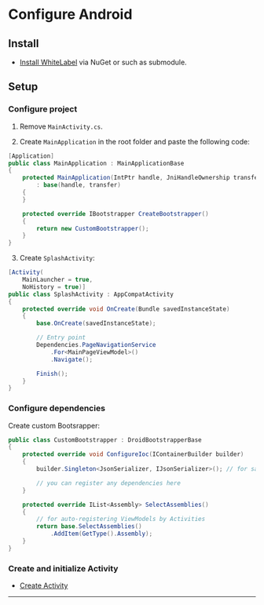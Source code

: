 # Configure Android

## Install

- [Install WhiteLabel](xtoolkit/whitelabel.md#install) via NuGet or such as submodule.

## Setup

### Configure project

1. Remove `MainActivity.cs`.

2. Create `MainApplication` in the root folder and paste the following code:

```cs
[Application]
public class MainApplication : MainApplicationBase
{
    protected MainApplication(IntPtr handle, JniHandleOwnership transfer)
        : base(handle, transfer)
    {
    }

    protected override IBootstrapper CreateBootstrapper()
    {
        return new CustomBootstrapper();
    }
}
```

3. Create `SplashActivity`:

```cs
[Activity(
    MainLauncher = true,
    NoHistory = true)]
public class SplashActivity : AppCompatActivity
{
    protected override void OnCreate(Bundle savedInstanceState)
    {
        base.OnCreate(savedInstanceState);

        // Entry point
        Dependencies.PageNavigationService
            .For<MainPageViewModel>()
            .Navigate();

        Finish();
    }
}
```

### Configure dependencies

Create custom Bootsrapper:

```cs
public class CustomBootstrapper : DroidBootstrapperBase
{
    protected override void ConfigureIoc(IContainerBuilder builder)
    {
        builder.Singleton<JsonSerializer, IJsonSerializer>(); // for saving states

        // you can register any dependencies here
    }

    protected override IList<Assembly> SelectAssemblies()
    {
        // for auto-registering ViewModels by Activities
        return base.SelectAssemblies()
            .AddItem(GetType().Assembly);
    }
}
```

### Create and initialize Activity

- [Create Activity](create-activity.md)

---
